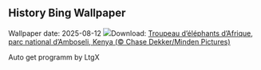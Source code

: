 ## History Bing Wallpaper
Wallpaper date: 2025-08-12
![](https://www.bing.com/th?id=OHR.KenyaElephants_FR-FR5329216904_UHD.jpg&w=1000)Download: [Troupeau d’éléphants d’Afrique, parc national d’Amboseli, Kenya (© Chase Dekker/Minden Pictures)](https://www.bing.com/th?id=OHR.KenyaElephants_FR-FR5329216904_UHD.jpg)

Auto get programm by LtgX
